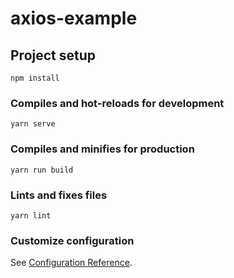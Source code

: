 # axios-example

## Project setup
```
npm install
```

### Compiles and hot-reloads for development
```
yarn serve
```

### Compiles and minifies for production
```
yarn run build
```

### Lints and fixes files
```
yarn lint
```

### Customize configuration
See [Configuration Reference](https://cli.vuejs.org/config/).
